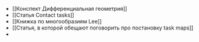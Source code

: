 - [[Конспект Дифференциальная геометрия]]
- [[Статья Contact tasks]]
- [[Книжка по многообразиям Lee]]
- [[Статья, в которой обещают поговорить про постановку task maps]]
-